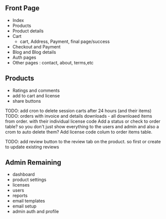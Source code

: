 ## Front Page
- Index
- Products
- Product details
- Cart
  - cart, Address, Payment, final page/success
- Checkout and Payment
- Blog and Blog details
- Auth pages
- Other pages : contact, about, terms,etc

## Products
- Ratings and comments
- add to cart and license 
- share buttons

<!-- Change related post from slider in product details -->
TODO: add cron to delete session carts after 24 hours (and their items)
TODO: orders with invoice and details 
    downloads - all downloaed items from order. with their individual license code
    Add a status or check to order table? so you don't just show everything to the users and admin and also a crom to auto delete them?
    Add license code colum to order items table. 

TODO: add review button to the review tab on the product. so first or create to update existing reviews


## Admin Remaining
- dashboard
- product settings
- licenses
- users
- reports
- email templates
- email setup
- admin auth and profile
